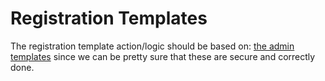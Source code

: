 # Registration Templates

The registration template action/logic should be based on: 
[the admin templates](https://github.com/django/django/tree/master/django/contrib/admin/templates/registration)
since we can be pretty sure that these are secure and correctly done.